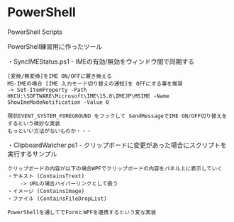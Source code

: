 # PowerShell
PowerShell Scripts

PowerShell練習用に作ったツール

・SyncIMEStatus.ps1
    - IMEの有効/無効をウィンドウ間で同期する
    
    [変換/無変換]をIME ON/OFFに置き換える
    MS-IMEの場合 [IME 入力モード切り替えの通知]を OFFにする事を推奨
    -> Set-ItemProperty -Path HKCU:\SOFTWARE\Microsoft\IME\15.0\IMEJP\MSIME -Name ShowImeModeNotification -Value 0
    
    現状EVENT_SYSTEM_FOREGROUND をフックして SendMessageでIME ON/OFF切り替えをするという微妙な実装
    もっといい方法がないものか・・・

・ClipboardWatcher.ps1
    - クリップボードに変更があった場合にスクリプトを実行するサンプル
    
    クリップボードの内容が以下の場合WPFでクリップボードの内容をパネル上に表示していく
    ・テキスト (ContainsTrext)
        -> URLの場合ハイパーリンクとして扱う
    ・イメージ (ContainsImage)
    ・ファイル (ContainsFileDropList)

    PowerShellを通してでFormとWPFを連携するという変な実装
